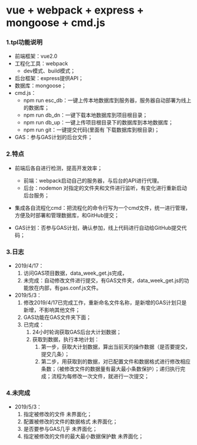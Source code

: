 # vue + webpack + express + mongoose + cmd.js

### 1.tpl功能说明

* 前端框架：vue2.0
* 工程化工具：webpack
  * dev模式、build模式；
* 后台框架：express提供API；
* 数据库：mongoose；
* cmd.js：
  * npm run esc_db：一键上传本地数据库到服务器，服务器自动部署为线上的数据库；
  * npm run db_dn：一键下载本地数据库到项目根目录；
  * npm run db_up：一键上传项目根目录下的数据库到本地数据库；
  * npm run git：一键提交代码(里面有 下载数据库到根目录)；
* GAS：参与GAS计划的后台文件；
### 2.特点

* 前端后各自进行检测，提高开发效率；
  * 前端：webpack启动自己的服务器，与后台的API进行代理。
  * 后台：nodemon 对指定的文件夹和文件进行监听，有变化进行重新启动后台服务；
* 集成各自流程化cmd：把流程化的命令行写为一个cmd文件，统一进行管理，方便及时部署和管理数据库，和GitHub提交；

* GAS计划：否参与GAS计划，确认参加，线上代码进行自动给GitHub提交代码；

### 3.日志

* 2019/4/17：
    1. 访问GAS项目数据，data_week_get.js完成，
    2. 未完成：自动修改文件进行提交，有GAS文件夹，data_week_get.js的功能放在内部，有gas.conf.js文件。
* 2019/5/3：
    1. 修改2019/4/17已完成工作，重新命名文件名称，是新增的GAS计划只是新增，不影响其他文件；
    2. GAS功能在GAS文件夹下面；
    3. 已完成：
       1. 24小时轮询获取GAS后台大计划数据；
       2. 获取到数据，执行本地计划：
          1. 第一步，获取大计划数据，算出当前天的操作数据（是否要提交，提交几条）；
          2. 第二步，用获取到的数据，对已配置文件和数据格式进行修改相应条数；（被修改文件的数据量有最大最小条数保护）；递归执行完成；流程为每修改一次文件，就进行一次提交；

### 4.未完成

* 2019/5/3：
  1. 指定被修改的文件 未界面化；
  2. 配置被修改的文件的数据格式 未界面化；
  3. 是否要参与GAS几乎 未界面化；
  4. 指定被修改的文件的最大最小数据保护数 未界面化；


